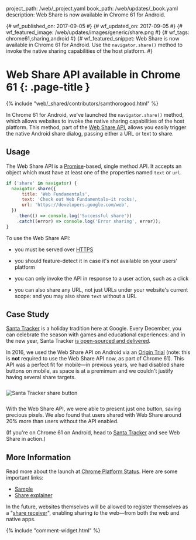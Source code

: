 project_path: /web/_project.yaml
book_path: /web/updates/_book.yaml
description: Web Share is now available in Chrome 61 for Android.

{# wf_published_on: 2017-09-05 #}
{# wf_updated_on: 2017-09-05 #}
{# wf_featured_image: /web/updates/images/generic/share.png #}
{# wf_tags: chrome61,sharing,android #}
{# wf_featured_snippet: Web Share is now available in Chrome 61 for Android. Use the <code>navigator.share()</code> method to invoke the native sharing capabilities of the host platform. #}

# Web Share API available in Chrome 61 {: .page-title }

{% include "web/_shared/contributors/samthorogood.html" %}

In Chrome 61 for Android, we've launched the `navigator.share()` method, which allows
websites to invoke the native sharing capabilities of the host platform. This method,
part of the [Web Share API](https://wicg.github.io/web-share/), allows you easily trigger
the native Android share dialog, passing either a URL or text to share.

## Usage

The Web Share API is a
[Promise](/web/fundamentals/getting-started/primers/promises)-based, single method API.
It accepts an object which must have at least one of the properties named `text` or
`url`.

```js
if ('share' in navigator) {
  navigator.share({
      title: 'Web Fundamentals',
      text: 'Check out Web Fundamentals—it rocks!,
      url: 'https://developers.google.com/web',
  })
    .then(() => console.log('Successful share'))
    .catch((error) => console.log('Error sharing', error));
}
```

To use the Web Share API:

* you must be served over [HTTPS](https://www.chromium.org/Home/chromium-security/prefer-secure-origins-for-powerful-new-features)

* you should feature-detect it in case it's not available on your users' platform

* you can only invoke the API in response to a user action, such as a click

* you can also share any URL, not just URLs under your website's current scope: and you
  may also share `text` without a URL

## Case Study

[Santa Tracker](https://santatracker.google.com) is a holiday tradition here at
Google. Every December, you can celebrate the season with games and educational
experiences: and in the new year, Santa Tracker [is open-sourced and delivered](https://developers.googleblog.com/2017/04/santa-tracker-open-sourced-and-delivered.html).

In 2016, we used the Web Share API on Android via an
[Origin Trial](https://github.com/jpchase/OriginTrials/blob/gh-pages/developer-guide.md)
(note: this is **not** required to use the Web Share API now, as part of Chrome 61). This
API was a perfect fit for mobile—in previous years, we had disabled share buttons on mobile,
as space is at a premimum and we couldn't justify having several share targets.

<img alt="Santa Tracker share button" src="/web/updates/images/2017/09/santa-phone.png"
  style="margin: 12px auto;"/>

With the Web Share API, we were able to present just one button, saving precious
pixels. We also found that users shared with Web Share around 20% more than users
without the API enabled.

(If you're on Chrome 61 on Android, head to
[Santa Tracker](https://santatracker.google.com) and see Web Share in action.)

## More Information

Read more about the launch at
[Chrome Platform Status](https://www.chromestatus.com/features/5668769141620736). Here
are some important links:

* [Sample](https://github.com/mgiuca/web-share/blob/master/demos/share.html)
* [Share explainer](https://github.com/WICG/web-share/blob/master/docs/explainer.md)

In the future, websites themselves will be allowed to register themselves as a
"[share receiver](https://www.chromestatus.com/features/5662315307335680)", enabling
sharing _to_ the web—from both the web and native apps.

{% include "comment-widget.html" %}

